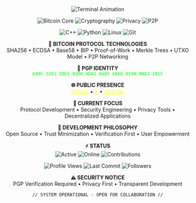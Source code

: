<p align="center">
<img src="https://readme-typing-svg.herokuapp.com?font=Courier+New&color=00FF00&size=26&center=true&vCenter=true&width=680&height=60&lines=riano@nakamoto:~$+whoami;Bitcoin+Protocol+Engineer;Cryptography+Specialist;Decentralized+Systems" alt="Terminal Animation">
</p>

<p align="center">
<img src="https://img.shields.io/badge/Bitcoin-Core-FF9900?style=for-the-badge&logo=bitcoin" alt="Bitcoin Core">
<img src="https://img.shields.io/badge/Cryptography-ECDSA-00FF00?style=for-the-badge&logo=keybase" alt="Cryptography">
<img src="https://img.shields.io/badge/Privacy-Absolute-red?style=for-the-badge&logo=lock" alt="Privacy">
<img src="https://img.shields.io/badge/Network-P2P-00FF00?style=for-the-badge&logo=globe" alt="P2P">
</p>

<p align="center">
<img src="https://img.shields.io/badge/C++-00599C?style=for-the-badge&logo=cplusplus" alt="C++">
<img src="https://img.shields.io/badge/Python-3776AB?style=for-the-badge&logo=python" alt="Python">
<img src="https://img.shields.io/badge/Linux-FCC624?style=for-the-badge&logo=linux" alt="Linux">
<img src="https://img.shields.io/badge/Git-F05032?style=for-the-badge&logo=git" alt="Git">
</p>

<p align="center">
<strong>🔧 BITCOIN PROTOCOL TECHNOLOGIES</strong><br>
SHA256 • ECDSA • Base58 • BIP • Proof-of-Work • Merkle Trees • UTXO Model • P2P Networking
</p>

<p align="center">
<strong>🔐 PGP IDENTITY</strong><br>
<code style="color: #00FF00;">649F 3361 5DE5 0206 ADA2 66D5 AA6E 019A 9BA1 1B1C</code>
</p>

<p align="center">
<strong>🌐 PUBLIC PRESENCE</strong><br>
<a href="https://github.com/Riano-Nakamoto" style="color: #FFFF00;">GitHub</a> • 
<a href="https://x.com/Riano_Nakamoto" style="color: #FFFF00;">X</a> • 
<a href="https://riano-nakamoto.github.io" style="color: #FFFF00;">Website</a>
</p>

<p align="center">
<strong>🚀 CURRENT FOCUS</strong><br>
Protocol Development • Security Engineering • Privacy Tools • Decentralized Applications
</p>

<p align="center">
<strong>📜 DEVELOPMENT PHILOSOPHY</strong><br>
Open Source • Trust Minimization • Verification First • User Empowerment
</p>

<p align="center">
<strong>⚡ STATUS</strong><br>
<img src="https://img.shields.io/badge/Active-Development-00FF00?style=flat-square" alt="Active">
<img src="https://img.shields.io/badge/Online-24/7-00FF00?style=flat-square" alt="Online">
<img src="https://img.shields.io/badge/Contributions-Welcome-00FF00?style=flat-square" alt="Contributions">
</p>

<p align="center">
<img src="https://komarev.com/ghpvc/?username=Riano-Nakamoto&color=00FF00&style=flat-square" alt="Profile Views">
<img src="https://img.shields.io/github/last-commit/Riano-Nakamoto/Riano-Nakamoto?color=00FF00&style=flat-square" alt="Last Commit">
<img src="https://img.shields.io/github/followers/Riano-Nakamoto?color=00FF00&style=flat-square" alt="Followers">
</p>

<p align="center">
<strong>⚠️ SECURITY NOTICE</strong><br>
PGP Verification Required • Privacy First • Transparent Development
</p>

<p align="center">
<code>// SYSTEM OPERATIONAL - OPEN FOR COLLABORATION //</code>
</p>
